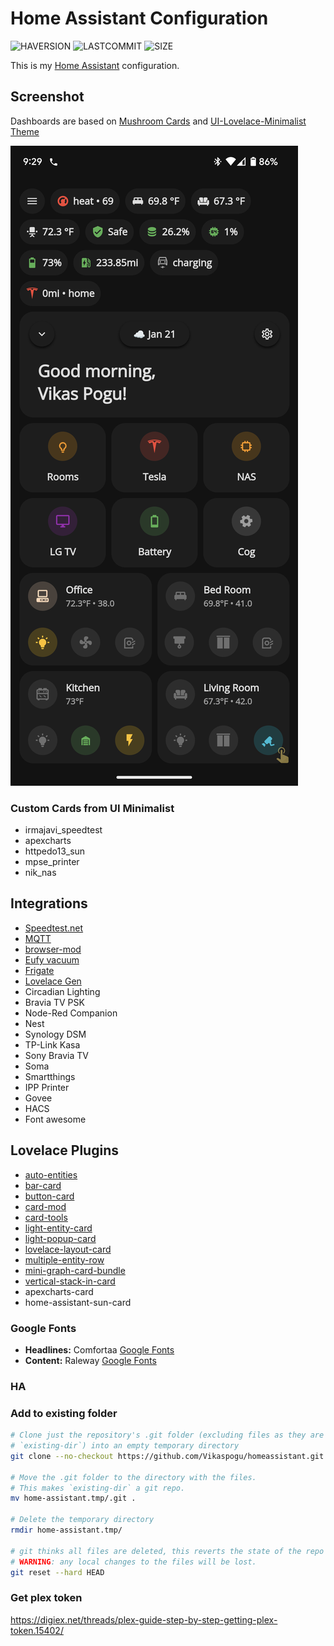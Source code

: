 # Home Assistant Configuration

![HAVERSION](https://img.shields.io/badge/homeassistant-2022.x.x-blue)
![LASTCOMMIT](https://img.shields.io/github/last-commit/vikaspogu/homeassistant?style=flat-square)
![SIZE](https://img.shields.io/github/repo-size/vikaspogu/homeassistant?style=flat-square)

This is my [Home Assistant](https://www.home-assistant.io/) configuration.

## Screenshot

Dashboards are based on [Mushroom Cards](https://github.com/piitaya/lovelace-mushroom) and [UI-Lovelace-Minimalist Theme](https://ui-lovelace-minimalist.github.io/UI/)

![screenshot](./docs/hass-dashboard.png)

### Custom Cards from UI Minimalist

- irmajavi_speedtest
- apexcharts
- httpedo13_sun
- mpse_printer
- nik_nas

## Integrations

- [Speedtest.net](https://www.speedtest.net/)
- [MQTT](https://www.home-assistant.io/integrations/mqtt/)
- [browser-mod](https://github.com/thomasloven/hass-browser_mod)
- [Eufy vacuum](https://github.com/pbulteel/eufy_vacuum)
- [Frigate](https://github.com/blakeblackshear/frigate-hass-integration)
- [Lovelace Gen](https://github.com/thomasloven/hass-lovelace_gen)
- Circadian Lighting
- Bravia TV PSK
- Node-Red Companion
- Nest
- Synology DSM
- TP-Link Kasa
- Sony Bravia TV
- Soma
- Smartthings
- IPP Printer
- Govee
- HACS
- Font awesome

## Lovelace Plugins

- [auto-entities](https://github.com/thomasloven/lovelace-auto-entities)
- [bar-card](https://github.com/custom-cards/bar-card)
- [button-card](https://github.com/custom-cards/button-card)
- [card-mod](https://github.com/thomasloven/lovelace-card-mod)
- [card-tools](https://github.com/thomasloven/lovelace-card-tools)
- [light-entity-card](https://github.com/ljmerza/light-entity-card)
- [light-popup-card](https://github.com/DBuit/light-popup-card)
- [lovelace-layout-card](https://github.com/thomasloven/lovelace-layout-card)
- [multiple-entity-row](https://github.com/benct/lovelace-multiple-entity-row)
- [mini-graph-card-bundle](https://github.com/kalkih/mini-graph-card)
- [vertical-stack-in-card](https://github.com/ofekashery/vertical-stack-in-card)
- apexcharts-card
- home-assistant-sun-card

### Google Fonts

- **Headlines:** Comfortaa [Google Fonts](https://fonts.google.com/specimen/Comfortaa)
- **Content:** Raleway [Google Fonts](https://fonts.google.com/specimen/Raleway)

### HA

### Add to existing folder

```bash
# Clone just the repository's .git folder (excluding files as they are already in
# `existing-dir`) into an empty temporary directory
git clone --no-checkout https://github.com/Vikaspogu/homeassistant.git home-assistant.tmp # might want --no-hardlinks for cloning local repo

# Move the .git folder to the directory with the files.
# This makes `existing-dir` a git repo.
mv home-assistant.tmp/.git .

# Delete the temporary directory
rmdir home-assistant.tmp/

# git thinks all files are deleted, this reverts the state of the repo to HEAD.
# WARNING: any local changes to the files will be lost.
git reset --hard HEAD
```

### Get plex token

https://digiex.net/threads/plex-guide-step-by-step-getting-plex-token.15402/